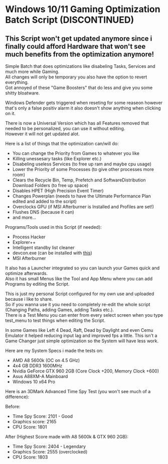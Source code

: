 # Windows 10/11 Gaming Optimization Batch Script (DISCONTINUED)

## This Script won't get updated anymore since i finally could afford Hardware that won't see much benefits from the optimization anymore!

Simple Batch that does optimizations like disabeling Tasks, Services and much more while Gaming.<br/>
All changes will only be temporary you also have the option to revert everything.<br/>
Got annoyed of these "Game Boosters" that do less and give you some shitty bloatware.

Windows Defender gets triggered when reseting for some reaseon however that's only a false positiv alarm it also doesn't show anything when clicking on it.

There is now a Universal Version which has all Features removed that needed to be personalized, you can use it without editing.<br/>
However it will not get updated alot.

Here is a list of things that the optimization can/will do:<br/>

- You can change the Priority from Games to whatever you like
- Killing unessesary tasks (like Explorer etc.)
- Disabeling useless Services (to free up ram and maybe cpu usage)
- Lower the Priority of some Processes (to give other processes more room)
- Clears the Recycle Bin, Temp, Prefetch and SoftwareDistribution Download Folders (to free up space)
- Disables HPET (High Precision Event Timer)
- Changes Powerplan (needs to have the Ultimate Performance Plan edited and added to the script)
- Overclocks GPU (if MSI Afterburner is Installed and Profiles are set!)
- Flushes DNS (because it can)
- and more...

Programs/Tools used in this Script (if needed):

- Process Hacker
- Explorer++
- Intelligent standby list cleaner
- devcon.exe (can be installed with [this](https://github.com/Drawbackz/DevCon-Installer))<br/>
- MSI Afterburner

It also has a Launcher integrated so you can launch your Games quick and optimize afterwards.<br/>
Also it has small Menus like the Tool and App Menu where you can add Programs by editing the Script.

This is just my personal Script configured for my own use and uploaded because i like to share.<br/>
So if you wanna use it you need to completely re-edit the whole script (Changing Paths, adding Games, adding Tasks etc.).<br/>
There is a Test Menu you can enter from every select screen when you type test_menu to test things when editing the Script.

In some Games like Left 4 Dead, Raft, Dead by Daylight and even Cemu Emulator it helped reducing input lag and improved fps a little.
This isn't a Game Changer just simple optimization so the System will have less work.

Here are my System Specs i made the tests on:<br/>

- AMD A8 5600k (OC on 4.5 GHz)
- 4x4 GB DDR3 1600MHz
- Nvidia GeForce GTX 960 2GB (Core Clock +200, Memory Clock +600)
- Asus A88XM-A Mainboard
- Windows 10 x64 Pro

Here is an 3DMark Advanced Time Spy Test (you won't see much of a difference):

Before:

- Time Spy Score: 2101 - Good
- Graphics score: 2165
- CPU Score: 1801

After (Highest Score made with A8 5600k & GTX 960 2GB):

- Time Spy Score: 2404 - Legendary
- Graphics Score: 2555 (overclocked)
- CPU Score: 1803
